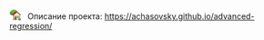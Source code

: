 <!-- ## Комбинирование регрессионного анализа и машинного обучения для повышения интерпретируемости модели -->

<!-- ### Описание проекта
https://achasovsky.github.io/advanced-regression/ -->

<!-- ### [<img src='docs/img/logo-house.png' valign='-0.1em' width='20'>](https://achasovsky.github.io/advanced-regression/) &nbsp; <a href='https://achasovsky.github.io/autoregression-boosting/'>Ссылка на описание проекта</a> -->

[<img src='docs/img/logo-house.png' valign='-0.12em' width='20'>](https://achasovsky.github.io/advanced-regression/) &nbsp; Описание проекта: https://achasovsky.github.io/advanced-regression/
